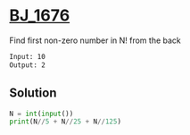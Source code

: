 # [BJ_1676](https://acmicpc.net/problem/1676)

Find first non-zero number in N! from the back

```txt
Input: 10
Output: 2
```

## Solution

```py
N = int(input())
print(N//5 + N//25 + N//125)
```
